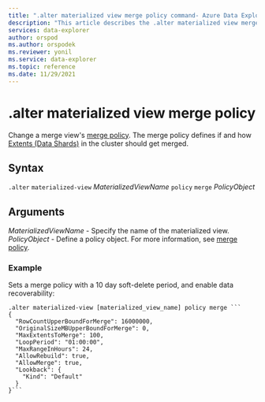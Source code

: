 ```yaml
---
title: ".alter materialized view merge policy command- Azure Data Explorer"
description: "This article describes the .alter materialized view merge policy command in Azure Data Explorer."
services: data-explorer
author: orspod
ms.author: orspodek
ms.reviewer: yonil
ms.service: data-explorer
ms.topic: reference
ms.date: 11/29/2021
---
```

# .alter materialized view merge policy

Change a merge view's [merge policy](mergepolicy.md). The merge policy defines if and how [Extents (Data Shards)](../management/extents-overview.md) in the cluster should get merged.

## Syntax

`.alter` `materialized-view` *MaterializedViewName* `policy` `merge` *PolicyObject*

## Arguments

*MaterializedViewName* - Specify the name of the materialized view.
*PolicyObject* - Define a policy object. For more information, see  [merge policy](mergepolicy.md).

### Example

Sets a merge policy with a 10 day soft-delete period, and enable data recoverability:

~~~kusto
.alter materialized-view [materialized_view_name] policy merge ```
{
  "RowCountUpperBoundForMerge": 16000000,
  "OriginalSizeMBUpperBoundForMerge": 0,
  "MaxExtentsToMerge": 100,
  "LoopPeriod": "01:00:00",
  "MaxRangeInHours": 24,
  "AllowRebuild": true,
  "AllowMerge": true,
  "Lookback": {
    "Kind": "Default"
  }
}```
